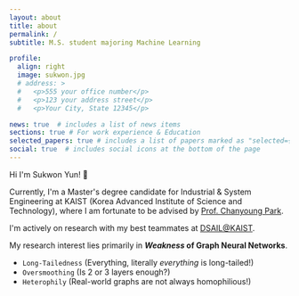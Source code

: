 ```yaml
---
layout: about
title: about
permalink: /
subtitle: M.S. student majoring Machine Learning

profile:
  align: right
  image: sukwon.jpg
  # address: >
  #   <p>555 your office number</p>
  #   <p>123 your address street</p>
  #   <p>Your City, State 12345</p>

news: true  # includes a list of news items
sections: true # For work experience & Education
selected_papers: true # includes a list of papers marked as "selected={true}"
social: true  # includes social icons at the bottom of the page
---
```


Hi I'm Sukwon Yun! 👋

Currently, I'm a Master's degree candidate for Industrial & System Engineering at KAIST (Korea Advanced Institute of Science and Technology),
where I am fortunate to be advised by [Prof. Chanyoung Park](http://dsail.kaist.ac.kr/professor/).

I'm actively on research with my best teammates at [DSAIL@KAIST](http://dsail.kaist.ac.kr/).

My research interest lies primarily in ***Weakness* of Graph Neural Networks**.

- ``Long-Tailedness`` (Everything, literally *everything* is long-tailed!)
- ``Oversmoothing`` (Is 2 or 3 layers enough?)
- ``Heterophily`` (Real-world graphs are not always homophilious!)
